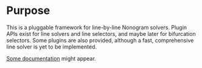 # Purpose

This is a pluggable framework for line-by-line Nonogram solvers.
Plugin APIs exist for line solvers and line selectors, and maybe later for bifurcation selectors.
Some plugins are also provided, although a fast, comprehensive line solver is yet to be implemented.

[Some documentation](https://www.lancaster.ac.uk/~simpsons/javadoc/nonogram4j/) might appear.
